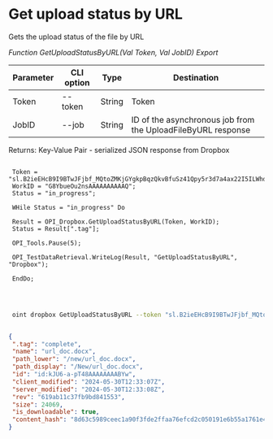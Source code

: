 ﻿---
sidebar_position: 6
---

# Get upload status by URL
 Gets the upload status of the file by URL


*Function GetUploadStatusByURL(Val Token, Val JobID) Export*

 | Parameter | CLI option | Type | Destination |
 |-|-|-|-|
 | Token | --token | String | Token |
 | JobID | --job | String | ID of the asynchronous job from the UploadFileByURL response |

 
 Returns: Key-Value Pair - serialized JSON response from Dropbox

```bsl title="Code example"
	
 Token = "sl.B2ieEHcB9I9BTwJFjbf_MQtoZMKjGYgkpBqzQkvBfuSz41Qpy5r3d7a4ax22I5ILWhd9KLbN5L...";
 WorkID = "G8YbueOu2nsAAAAAAAAAAQ";
 Status = "in_progress"; 
 
 WHile Status = "in_progress" Do 
 
 Result = OPI_Dropbox.GetUploadStatusByURL(Token, WorkID);
 Status = Result[".tag"];
 
 OPI_Tools.Pause(5);
 
 OPI_TestDataRetrieval.WriteLog(Result, "GetUploadStatusByURL", "Dropbox");
 
 EndDo;

	
```

```sh title="CLI command example"
 
 oint dropbox GetUploadStatusByURL --token "sl.B2ieEHcB9I9BTwJFjbf_MQtoZMKjGYgkpBqzQkvBfuSz41Qpy5r3d7a4ax22I5ILWhd9KLbN5L..." --job %job%

```


```json title="Result"

{
 ".tag": "complete",
 "name": "url_doc.docx",
 "path_lower": "/new/url_doc.docx",
 "path_display": "/New/url_doc.docx",
 "id": "id:kJU6-a-pT48AAAAAAAABYw",
 "client_modified": "2024-05-30T12:33:07Z",
 "server_modified": "2024-05-30T12:33:08Z",
 "rev": "619ab11c37fb9bd841553",
 "size": 24069,
 "is_downloadable": true,
 "content_hash": "8d63c5989ceec1a90f3fde2ffaa76efcd2c050191e6b55a1761e4e352590bd8c"
}

```
